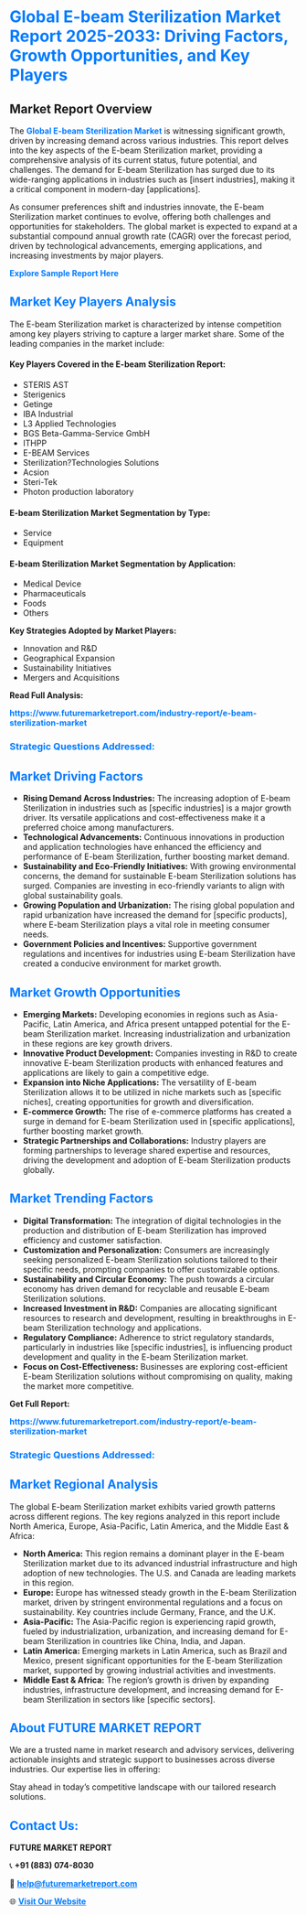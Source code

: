 <h1 style="color: #007BFF;">Global E-beam Sterilization Market Report 2025-2033: Driving Factors, Growth Opportunities, and Key Players</h1>

<section id="overview">
<h2>Market Report Overview</h2>
<p>The <a href="https://www.futuremarketreport.com/industry-report/e-beam-sterilization-market" style="color: #007BFF; text-decoration: none;"><strong>Global E-beam Sterilization Market</strong></a> is witnessing significant growth, driven by increasing demand across various industries. This report delves into the key aspects of the E-beam Sterilization market, providing a comprehensive analysis of its current status, future potential, and challenges. The demand for E-beam Sterilization has surged due to its wide-ranging applications in industries such as [insert industries], making it a critical component in modern-day [applications].</p>
<p>As consumer preferences shift and industries innovate, the E-beam Sterilization market continues to evolve, offering both challenges and opportunities for stakeholders. The global market is expected to expand at a substantial compound annual growth rate (CAGR) over the forecast period, driven by technological advancements, emerging applications, and increasing investments by major players.</p>
</section>

<section id="overview">
<p><a href="https://www.futuremarketreport.com/request-sample/reportId=28013" style="color: #007BFF; text-decoration: none;"><strong>Explore Sample Report Here</strong></a></p>
</section>

<section id="key-players">
<h2 style="color: #007BFF;">Market Key Players Analysis</h2>
<p>The E-beam Sterilization market is characterized by intense competition among key players striving to capture a larger market share. Some of the leading companies in the market include:</p>
<h4>Key Players Covered in the E-beam Sterilization Report:</h4>
<ul><li>STERIS AST</li><li>Sterigenics</li><li>Getinge</li><li>IBA Industrial</li><li>L3 Applied Technologies</li><li>BGS Beta-Gamma-Service GmbH</li><li>ITHPP</li><li>E-BEAM Services</li><li>Sterilization?Technologies Solutions</li><li>Acsion</li><li>Steri-Tek</li><li>Photon production laboratory</li></ul>
<h4>E-beam Sterilization Market Segmentation by Type:</h4>
<ul><li>Service</li><li>Equipment</li></ul>

<h4>E-beam Sterilization Market Segmentation by Application:</h4>
<ul><li>Medical Device</li><li>Pharmaceuticals</li><li>Foods</li><li>Others</li></ul>
<p><strong>Key Strategies Adopted by Market Players:</strong></p>
<ul>
<li>Innovation and R&D</li>
<li>Geographical Expansion</li>
<li>Sustainability Initiatives</li>
<li>Mergers and Acquisitions</li>
</ul>
</section>

<section>
<p><strong>Read Full Analysis: </strong></p><a href="https://www.futuremarketreport.com/industry-report/e-beam-sterilization-market" style="color: #007BFF; text-decoration: none;"><strong>https://www.futuremarketreport.com/industry-report/e-beam-sterilization-market</strong></a>
<h3 style="color: #007BFF;">Strategic Questions Addressed:</h3>
</section>

<section id="driving-factors">
<h2 style="color: #007BFF;">Market Driving Factors</h2>
<ul>
<li><strong>Rising Demand Across Industries:</strong> The increasing adoption of E-beam Sterilization in industries such as [specific industries] is a major growth driver. Its versatile applications and cost-effectiveness make it a preferred choice among manufacturers.</li>
<li><strong>Technological Advancements:</strong> Continuous innovations in production and application technologies have enhanced the efficiency and performance of E-beam Sterilization, further boosting market demand.</li>
<li><strong>Sustainability and Eco-Friendly Initiatives:</strong> With growing environmental concerns, the demand for sustainable E-beam Sterilization solutions has surged. Companies are investing in eco-friendly variants to align with global sustainability goals.</li>
<li><strong>Growing Population and Urbanization:</strong> The rising global population and rapid urbanization have increased the demand for [specific products], where E-beam Sterilization plays a vital role in meeting consumer needs.</li>
<li><strong>Government Policies and Incentives:</strong> Supportive government regulations and incentives for industries using E-beam Sterilization have created a conducive environment for market growth.</li>
</ul>
</section>

<section id="growth-opportunities">
<h2 style="color: #007BFF;">Market Growth Opportunities</h2>
<ul>
<li><strong>Emerging Markets:</strong> Developing economies in regions such as Asia-Pacific, Latin America, and Africa present untapped potential for the E-beam Sterilization market. Increasing industrialization and urbanization in these regions are key growth drivers.</li>
<li><strong>Innovative Product Development:</strong> Companies investing in R&D to create innovative E-beam Sterilization products with enhanced features and applications are likely to gain a competitive edge.</li>
<li><strong>Expansion into Niche Applications:</strong> The versatility of E-beam Sterilization allows it to be utilized in niche markets such as [specific niches], creating opportunities for growth and diversification.</li>
<li><strong>E-commerce Growth:</strong> The rise of e-commerce platforms has created a surge in demand for E-beam Sterilization used in [specific applications], further boosting market growth.</li>
<li><strong>Strategic Partnerships and Collaborations:</strong> Industry players are forming partnerships to leverage shared expertise and resources, driving the development and adoption of E-beam Sterilization products globally.</li>
</ul>
</section>

<section id="trending-factors">
<h2 style="color: #007BFF;">Market Trending Factors</h2>
<ul>
<li><strong>Digital Transformation:</strong> The integration of digital technologies in the production and distribution of E-beam Sterilization has improved efficiency and customer satisfaction.</li>
<li><strong>Customization and Personalization:</strong> Consumers are increasingly seeking personalized E-beam Sterilization solutions tailored to their specific needs, prompting companies to offer customizable options.</li>
<li><strong>Sustainability and Circular Economy:</strong> The push towards a circular economy has driven demand for recyclable and reusable E-beam Sterilization solutions.</li>
<li><strong>Increased Investment in R&D:</strong> Companies are allocating significant resources to research and development, resulting in breakthroughs in E-beam Sterilization technology and applications.</li>
<li><strong>Regulatory Compliance:</strong> Adherence to strict regulatory standards, particularly in industries like [specific industries], is influencing product development and quality in the E-beam Sterilization market.</li>
<li><strong>Focus on Cost-Effectiveness:</strong> Businesses are exploring cost-efficient E-beam Sterilization solutions without compromising on quality, making the market more competitive.</li>
</ul>
</section>

<section>
<p><strong>Get Full Report: </strong></p><a href="https://www.futuremarketreport.com/industry-report/e-beam-sterilization-market" style="color: #007BFF; text-decoration: none;"><strong>https://www.futuremarketreport.com/industry-report/e-beam-sterilization-market</strong></a>
<h3 style="color: #007BFF;">Strategic Questions Addressed:</h3>
</section>


<section id="regional-analysis">
<h2 style="color: #007BFF;">Market Regional Analysis</h2>
<p>The global E-beam Sterilization market exhibits varied growth patterns across different regions. The key regions analyzed in this report include North America, Europe, Asia-Pacific, Latin America, and the Middle East & Africa:</p>
<ul>
<li><strong>North America:</strong> This region remains a dominant player in the E-beam Sterilization market due to its advanced industrial infrastructure and high adoption of new technologies. The U.S. and Canada are leading markets in this region.</li>
<li><strong>Europe:</strong> Europe has witnessed steady growth in the E-beam Sterilization market, driven by stringent environmental regulations and a focus on sustainability. Key countries include Germany, France, and the U.K.</li>
<li><strong>Asia-Pacific:</strong> The Asia-Pacific region is experiencing rapid growth, fueled by industrialization, urbanization, and increasing demand for E-beam Sterilization in countries like China, India, and Japan.</li>
<li><strong>Latin America:</strong> Emerging markets in Latin America, such as Brazil and Mexico, present significant opportunities for the E-beam Sterilization market, supported by growing industrial activities and investments.</li>
<li><strong>Middle East & Africa:</strong> The region’s growth is driven by expanding industries, infrastructure development, and increasing demand for E-beam Sterilization in sectors like [specific sectors].</li>
</ul>
</section>

<footer>
<h2 style="color: #007BFF;">About FUTURE MARKET REPORT</h2>
<p>We are a trusted name in market research and advisory services, delivering actionable insights and strategic support to businesses across diverse industries. Our expertise lies in offering:</p>

<p>Stay ahead in today’s competitive landscape with our tailored research solutions.</p>

<h2 style="color: #007BFF;">Contact Us:</h2>
<p><strong>FUTURE MARKET REPORT</strong></p>
<p>📞 <strong>+91 (883) 074-8030</strong></p>
<p>📧 <strong><a href="mailto:help@futuremarketreport.com" style="color: #007BFF;">help@futuremarketreport.com</a></strong></p>
<p>🌐 <strong><a href="https://www.futuremarketreport.com/" style="color: #007BFF;">Visit Our Website</a></strong></p>
</footer>